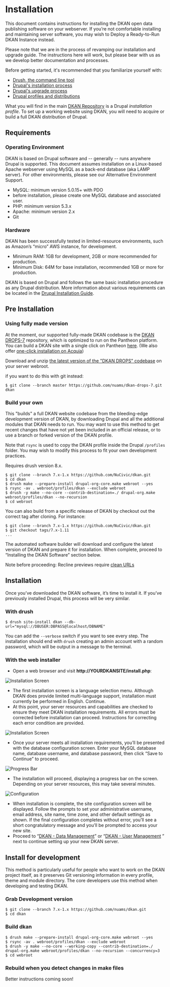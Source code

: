 # Installation

This document contains instructions for installing the DKAN open data publishing software on your webserver.  If you’re not comfortable installing and maintaining server software, you may wish to Deploy a Ready-to-Run DKAN Instance instead.

Please note that we are in the process of revamping our installation and upgrade guide. The instructions here will work, but please bear with us as we develop better documentation and processes.

Before getting started, it's recommended that you familiarize yourself with:

* [Drush, the command line tool](http://docs.drush.org/en/master/)
* [Drupal's installation process](https://www.drupal.org/documentation/install)
* [Drupal's upgrade process](https://www.drupal.org/upgrade)
* [Drupal profiles and distributions](https://www.drupal.org/node/1089736#distributions-vs-installation-profiles)

What you will find in the main [DKAN Repository](https://github.com/NuCivic/dkan) is a Drupal _installation profile_. To set up a working website using DKAN, you will need to acquire or build a full DKAN distribution of Drupal.

## Requirements

### Operating Environment

DKAN is based on Drupal software and -- generally -- runs anywhere Drupal is supported.  This document assumes installation on a Linux-based Apache webserver using MySQL as a back-end database (aka LAMP server).  For other environments, please see our Alternative Environment Support.

+ MySQL: minimum version 5.0.15+ with PDO
+ before installation, please create one MySQL database and associated user.
+ PHP: minimum version 5.3.x
+ Apache: minimum version 2.x
+ Git

### Hardware

DKAN has been successfully tested in limited-resource environments, such as Amazon’s “micro” AWS instance, for development.

+ Minimum RAM: 1GB for development, 2GB or more recommended for production.
+ Minimum Disk: 64M for base installation, recommended 1GB or more for production.

DKAN is based on Drupal and follows the same basic installation procedure as any Drupal distribution. More information about various requirements can be located in the [Drupal Installation Guide](https://www.drupal.org/documentation/install).

## Pre Installation

### Using fully made version

At the moment, our supported fully-made DKAN codebase is the [DKAN DROPS-7](https://github.com/NuCivic/dkan-drops-7) repository, which is optimized to run on the Pantheon platform. You can build a DKAN site with a single click on Pantheon [here](https://dashboard.getpantheon.com/products/dkan/spinup). (We also offer [one-click installation on Acquia](http://docs.getdkan.com/dkan-documentation/get-dkan/dkan-acquia))

Download and unzip [the latest version of the "DKAN DROPS" codebase](https://github.com/NuCivic/dkan-drops-7/archive/master.zip) on your server webroot.

if you want to do this with git instead:

    $ git clone --branch master https://github.com/nuams/dkan-drops-7.git dkan

### Build your own

This "builds" a full DKAN website codebase from the bleeding-edge development version of DKAN, by downloading Drupal and all the additional modules that DKAN needs to run. You may want to use this method to get recent changes that have not yet been included in an official release, or to use a branch or forked version of the DKAN profile.

Note that `rsync` is used to copy the DKAN profile inside the Drupal `/profiles` folder. You may wish to modify this process to fit your own development practices.

Requires drush version 8.x.

    $ git clone --branch 7.x-1.x https://github.com/NuCivic/dkan.git
    $ cd dkan
    $ drush make --prepare-install drupal-org-core.make webroot --yes
    $ rsync -av . webroot/profiles/dkan --exclude webroot
    $ drush -y make --no-core --contrib-destination=./ drupal-org.make webroot/profiles/dkan --no-recursion
    $ cd webroot

You can also build from a specific release of DKAN by checkout out the correct tag after cloning. For instance:

    $ git clone --branch 7.x-1.x https://github.com/NuCivic/dkan.git
    $ git checkout tags/7.x-1.11
    ...

The automated software builder will download and configure the latest version of DKAN and prepare it for installation.  When complete, proceed to “Installing the DKAN Software” section below.

Note before proceeding: Recline previews require [clean URLs](https://www.drupal.org/getting-started/clean-urls#enabling-7)

## Installation

Once you’ve downloaded the DKAN software, it’s time to install it.  If you’ve previously installed Drupal, this process will be very similar.

### With drush

    $ drush site-install dkan --db-url="mysql://DBUSER:DBPASS@localhost/DBNAME"

You can add the `--verbose` switch if you want to see every step. The installation should end with `drush` creating an admin account with a random password, which will be output in a message to the terminal.

### With the web installer

+ Open a web browser and visit **http://YOURDKANSITE/install.php**:

![Installation Screen](http://docs.getdkan.com/sites/default/files/installation_screen01.png "Installation Screen")

+  The first installation screen is a language selection menu.  Although DKAN does provide limited multi-language support, installation must currently be performed in English.  Continue.
+ At this point, your server resources and capabilities are checked to ensure they meet DKAN installation requirements.  All errors must be corrected before installation can proceed.  Instructions for correcting each error condition are provided.

![Installation Screen](http://docs.getdkan.com/sites/default/files/installation_screen02.png "Installation Screen - database config")

+ Once your server meets all installation requirements, you’ll be presented with the database configuration screen.  Enter your MySQL database name, database username, and database password, then click “Save to Continue” to proceed.

![Progress Bar](http://docs.getdkan.com/sites/default/files/installation_screen03.png "Progress Bar")

+ The installation will proceed, displaying a progress bar on the screen.  Depending on your server resources, this may take several minutes.

![Configuration](http://docs.getdkan.com/sites/default/files/config_screen.png "Configuration Screen")

+ When installation is complete, the site configuration screen will be displayed.  Follow the prompts to set your administrative username, email address, site name, time zone, and other default settings as shown.
If the final configuration completes without error, you’ll see a short congratulatory message and you’ll be prompted to access your new site.
+ Proceed to “[DKAN - Data Management](http://docs.getdkan.com/v1/data "DKAN - Data Management")” or “[DKAN - User Management](http://docs.getdkan.com/v1/users "DKAN - User Management") ” next to continue setting up your new DKAN server.

## Install for development

This method is particularly useful for people who want to work on the DKAN project itself, as it preserves Git versioning information in every profile, theme and module directory. The core developers use this method when developing and testing DKAN.

### Grab Development version

    $ git clone --branch 7.x-1.x https://github.com/nuams/dkan.git
    $ cd dkan

### Build dkan

    $ drush make --prepare-install drupal-org-core.make webroot --yes
    $ rsync -av . webroot/profiles/dkan --exclude webroot
    $ drush -y make --no-core --working-copy --contrib-destination=./ drupal-org.make webroot/profiles/dkan --no-recursion --concurrency=3
    $ cd webroot

### Rebuild when you detect changes in make files

Better instructions coming soon!
